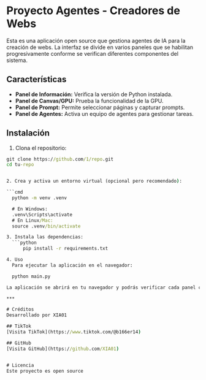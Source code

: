 # Proyecto Agentes - Creadores de Webs

Esta es una aplicación open source que gestiona agentes de IA para la creación de webs. La interfaz se divide en varios paneles que se habilitan progresivamente conforme se verifican diferentes componentes del sistema.

## Características

- **Panel de Información:** Verifica la versión de Python instalada.
- **Panel de Canvas/GPU:** Prueba la funcionalidad de la GPU.
- **Panel de Prompt:** Permite seleccionar páginas y capturar prompts.
- **Panel de Agentes:** Activa un equipo de agentes para gestionar tareas.

## Instalación

1. Clona el repositorio:

  ```cmd
  git clone https://github.com/1/repo.git
  cd tu-repo


2. Crea y activa un entorno virtual (opcional pero recomendado):

 ```cmd
    python -m venv .venv

    # En Windows:
    .venv\Scripts\activate
    # En Linux/Mac:
    source .venv/bin/activate

3. Instala las dependencias:
    ```python
        pip install -r requirements.txt

4. Uso
    Para ejecutar la aplicación en el navegador:

    python main.py

La aplicación se abrirá en tu navegador y podrás verificar cada panel con los botones correspondientes.

***

# Créditos
Desarrollado por XIA01

## TikTok
[Visita TikTok](https://www.tiktok.com/@b166er14)

## GitHub
[Visita GitHub](https://github.com/XIA01)


# Licencia
Este proyecto es open source